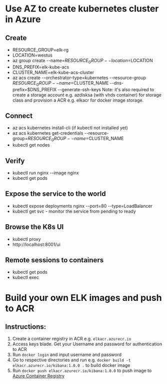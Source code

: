 # Use AZ to create kubernetes cluster in Azure
## Create
* RESOURCE_GROUP=elk-rg
* LOCATION=westus
* az group create --name=$RESOURCE_GROUP --location=$LOCATION
* DNS_PREFIX=elk-kube-acs
* CLUSTER_NAME=elk-kube-acs-cluster
* az acs create --orchestrator-type=kubernetes --resource-group $RESOURCE_GROUP --name=$CLUSTER_NAME --dns-prefix=$DNS_PREFIX --generate-ssh-keys
Note: it's also required to create a storage account e.g. azdisksa (with vhds container) for storage class and provision a ACR e.g. elkacr for docker image storage.
## Connect
* az acs kubernetes install-cli (if kubectl not installed yet)
* az acs kubernetes get-credentials --resource-group=$RESOURCE_GROUP --name=$CLUSTER_NAME
* kubectl get nodes

## Verify
* kubectl run nginx --image nginx
* kubectl get pods

## Expose the service to the world
* kubectl expose deployments nginx --port=80 --type=LoadBalancer
* kubectl get svc - monitor the service from pending to ready

## Browse the K8s UI
* kubectl proxy
* http://localhost:8001/ui

## Remote sessions to containers
* kubectl get pods
* kubectl exec <pod name> <command>

# Build your own ELK images and push to ACR
## Instructions:
1. Create a container registry in ACR e.g. ```elkacr.azurecr.io```
2. Access keys blade. Get your Username and password for authentication to ACR
3. Run ```docker login``` and input username and password
4. Go to respective directories and run e.g. ```docker build -t elkacr.azurecr.io/kibana:1.0.0 .``` to build docker image
5. Run ```docker push elkacr.azurecr.io/kibana:1.0.0``` to push image to [Azure Container Registry](https://docs.microsoft.com/en-us/azure/container-registry/container-registry-get-started-docker-cli)

